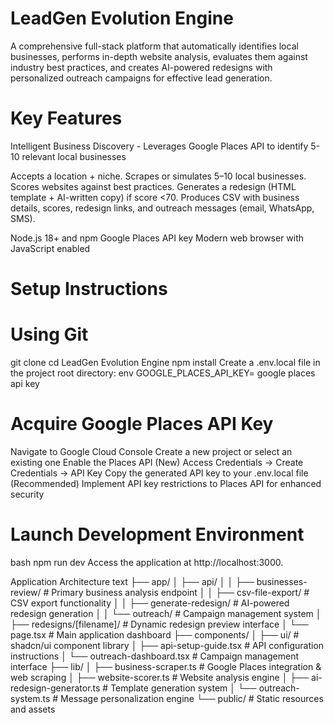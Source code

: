 # LeadGen Evolution Engine
A comprehensive full-stack platform that automatically identifies local businesses, performs in-depth website analysis, evaluates them against industry best practices, and creates AI-powered redesigns with personalized outreach campaigns for effective lead generation.

# Key Features
Intelligent Business Discovery - Leverages Google Places API to identify 5-10 relevant local businesses

Accepts a location + niche.
Scrapes or simulates 5–10 local businesses.
Scores websites against best practices.
Generates a redesign (HTML template + AI-written copy) if score <70.
Produces CSV with business details, scores, redesign links, and outreach messages (email, WhatsApp, SMS).

Node.js 18+ and npm
Google Places API key
Modern web browser with JavaScript enabled

# Setup Instructions

# Using Git
git clone <your-repository-url>
cd LeadGen Evolution Engine
npm install
Create a .env.local file in the project root directory:
env
GOOGLE_PLACES_API_KEY= google places api key

# Acquire Google Places API Key
Navigate to Google Cloud Console
Create a new project or select an existing one
Enable the Places API (New)
Access Credentials → Create Credentials → API Key
Copy the generated API key to your .env.local file
(Recommended) Implement API key restrictions to Places API for enhanced security

# Launch Development Environment
bash
npm run dev
Access the application at http://localhost:3000.


Application Architecture
text
├── app/
│   ├── api/
│   │   ├── businesses-review/     # Primary business analysis endpoint
│   │   ├── csv-file-export/       # CSV export functionality
│   │   ├── generate-redesign/     # AI-powered redesign generation
│   │   └── outreach/              # Campaign management system
│   ├── redesigns/[filename]/      # Dynamic redesign preview interface
│   └── page.tsx                   # Main application dashboard
├── components/
│   ├── ui/                        # shadcn/ui component library
│   ├── api-setup-guide.tsx        # API configuration instructions
│   └── outreach-dashboard.tsx     # Campaign management interface
├── lib/
│   ├── business-scraper.ts        # Google Places integration & web scraping
│   ├── website-scorer.ts          # Website analysis engine
│   ├── ai-redesign-generator.ts   # Template generation system
│   └── outreach-system.ts         # Message personalization engine
└── public/                        # Static resources and assets

